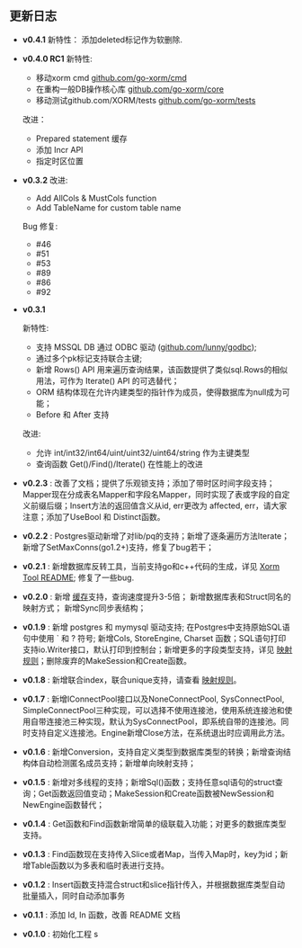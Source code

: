 ## 更新日志

* **v0.4.1**
    新特性：
    添加deleted标记作为软删除.

* **v0.4.0 RC1** 
    新特性:
    * 移动xorm cmd [github.com/go-xorm/cmd](github.com/go-xorm/cmd)
    * 在重构一般DB操作核心库 [github.com/go-xorm/core](https://github.com/go-xorm/core)
    * 移动测试github.com/XORM/tests [github.com/go-xorm/tests](github.com/go-xorm/tests)

    改进：
    * Prepared statement 缓存
    * 添加 Incr API
    * 指定时区位置

* **v0.3.2** 
    改进:
    * Add AllCols & MustCols function
    * Add TableName for custom table name

    Bug 修复:
    * #46
    * #51
    * #53
    * #89
    * #86
    * #92
    
* **v0.3.1**

    新特性:
    * 支持 MSSQL DB 通过 ODBC 驱动 ([github.com/lunny/godbc](https://github.com/lunny/godbc));
    * 通过多个pk标记支持联合主键; 
    * 新增 Rows() API 用来遍历查询结果，该函数提供了类似sql.Rows的相似用法，可作为 Iterate() API 的可选替代；
    * ORM 结构体现在允许内建类型的指针作为成员，使得数据库为null成为可能；
    * Before 和 After 支持

    改进:
    * 允许 int/int32/int64/uint/uint32/uint64/string 作为主键类型
    * 查询函数 Get()/Find()/Iterate() 在性能上的改进

* **v0.2.3** : 改善了文档；提供了乐观锁支持；添加了带时区时间字段支持；Mapper现在分成表名Mapper和字段名Mapper，同时实现了表或字段的自定义前缀后缀；Insert方法的返回值含义从id, err更改为 affected, err，请大家注意；添加了UseBool 和 Distinct函数。
* **v0.2.2** : Postgres驱动新增了对lib/pq的支持；新增了逐条遍历方法Iterate；新增了SetMaxConns(go1.2+)支持，修复了bug若干；
* **v0.2.1** : 新增数据库反转工具，当前支持go和c++代码的生成，详见 [Xorm Tool README](https://github.com/go-xorm/xorm/blob/master/xorm/README.md); 修复了一些bug.
* **v0.2.0** : 新增 [缓存](https://github.com/go-xorm/xorm/blob/master/docs/QuickStart.md#120)支持，查询速度提升3-5倍； 新增数据库表和Struct同名的映射方式； 新增Sync同步表结构；
* **v0.1.9** : 新增 postgres 和 mymysql 驱动支持; 在Postgres中支持原始SQL语句中使用 ` 和 ? 符号; 新增Cols, StoreEngine, Charset 函数；SQL语句打印支持io.Writer接口，默认打印到控制台；新增更多的字段类型支持，详见 [映射规则](https://github.com/go-xorm/xorm/blob/master/docs/QuickStartCn.md#21)；删除废弃的MakeSession和Create函数。
* **v0.1.8** : 新增联合index，联合unique支持，请查看 [映射规则](https://github.com/go-xorm/xorm/blob/master/docs/QuickStartCn.md#21)。
* **v0.1.7** : 新增IConnectPool接口以及NoneConnectPool, SysConnectPool, SimpleConnectPool三种实现，可以选择不使用连接池，使用系统连接池和使用自带连接池三种实现，默认为SysConnectPool，即系统自带的连接池。同时支持自定义连接池。Engine新增Close方法，在系统退出时应调用此方法。
* **v0.1.6** : 新增Conversion，支持自定义类型到数据库类型的转换；新增查询结构体自动检测匿名成员支持；新增单向映射支持；
* **v0.1.5** : 新增对多线程的支持；新增Sql()函数；支持任意sql语句的struct查询；Get函数返回值变动；MakeSession和Create函数被NewSession和NewEngine函数替代；
* **v0.1.4** : Get函数和Find函数新增简单的级联载入功能；对更多的数据库类型支持。
* **v0.1.3** : Find函数现在支持传入Slice或者Map，当传入Map时，key为id；新增Table函数以为多表和临时表进行支持。
* **v0.1.2** : Insert函数支持混合struct和slice指针传入，并根据数据库类型自动批量插入，同时自动添加事务
* **v0.1.1** : 添加 Id, In 函数，改善 README 文档
* **v0.1.0** : 初始化工程
s